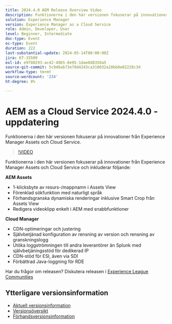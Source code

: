 ```yaml
---
title: 2024.4.0 AEM Release Overview Video
description: Funktionerna i den här versionen fokuserar på innovationer från Experience Manager Assets och Cloud Service och omfattar följande:AEM Assets:1-click asset asset/ folder rename in Assets ViewEnklare sökning med naturligt språkFörhandsgranska dynamiska renderingar inklusive Smart Crop from Assets View Edit Videos easily within AEM with Express Quick ActionsCloud Manager:CDN optimizations and tuningSjälvserverkonfiguration av versionsrensning och granskningsloggens rensningsunderhållsaktiviteterUtöka direktuppspelningen till andra leverantörer än Splunk, med självbetjäningsstöd för dedikerad IP-supportCDN-stöd för ESI, även via SDIImproved Java log experience for RDE
solution: Experience Manager
version: Experience Manager as a Cloud Service
role: Admin, Developer, User
level: Beginner, Intermediate
doc-type: Event
oc-type: Event
duration: 222
last-substantial-update: 2024-05-14T00:00:00Z
jira: KT-15509
exl-id: e9f80293-ac42-49b5-8e95-1dae0d8358a5
source-git-commit: 5c946ab73e78d4243ca310032a10bb8e82228c3d
workflow-type: tm+mt
source-wordcount: '234'
ht-degree: 0%

---
```


# AEM as a Cloud Service 2024.4.0 - uppdatering

Funktionerna i den här versionen fokuserar på innovationer från Experience Manager Assets och Cloud Service.

>[!VIDEO](https://video.tv.adobe.com/v/3429111/?learn=on)

Funktionerna i den här versionen fokuserar på innovationer från Experience Manager Assets och Cloud Service och inkluderar följande:

**AEM Assets**
* 1-klicksbyte av resurs-/mappnamn i Assets View
* Förenklad sökfunktion med naturligt språk
* Förhandsgranska dynamiska renderingar inklusive Smart Crop från Assets View
* Redigera videoklipp enkelt i AEM med snabbfunktioner

**Cloud Manager**
* CDN-optimeringar och justering
* Självbetjänad konfiguration av rensning av version och rensning av granskningslogg
* Utöka loggströmningen till andra leverantörer än Splunk med självbetjäningsstöd för dedikerad IP
* CDN-stöd för ESI, även via SDI
* Förbättrad Java-loggning för RDE

Har du frågor om releasen?  Diskutera releasen i [Experience League Communities](https://adobe.ly/44Ofo8H)

## Ytterligare versionsinformation

* [Aktuell versionsinformation](https://experienceleague.adobe.com/docs/experience-manager-cloud-service/content/release-notes/home.html)
* [Versionsöversikt](https://experienceleague.adobe.com/docs/experience-manager-release-information/aem-release-updates/update-releases-roadmap.html)
* [Förhandsversionsinformation](https://experienceleague.adobe.com/docs/experience-manager-cloud-service/content/release-notes/prerelease.html)
